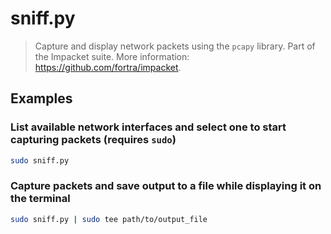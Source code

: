 # sniff.py

> Capture and display network packets using the `pcapy` library. Part of the Impacket suite. More information: <https://github.com/fortra/impacket>.

## Examples

### List available network interfaces and select one to start capturing packets (requires `sudo`)

```bash
sudo sniff.py
```

### Capture packets and save output to a file while displaying it on the terminal

```bash
sudo sniff.py | sudo tee path/to/output_file
```
